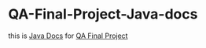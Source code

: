 # QA-Final-Project-Java-docs
this is [Java Docs](https://vinaypandat.github.io/QA-Final-Project-Java-docs/) for [QA Final Project](https://github.com/vinaypandat/qa-final-project)
